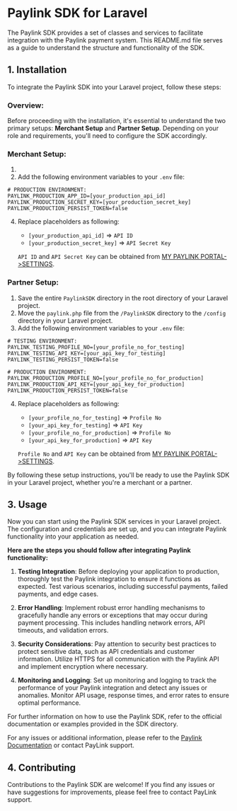 # Paylink SDK for Laravel

The Paylink SDK provides a set of classes and services to facilitate integration with the Paylink payment system. This README.md file serves as a guide to understand the structure and functionality of the SDK.

## 1. Installation

To integrate the Paylink SDK into your Laravel project, follow these steps:

### Overview:

Before proceeding with the installation, it's essential to understand the two primary setups: **Merchant Setup** and **Partner Setup**. Depending on your role and requirements, you'll need to configure the SDK accordingly.

### Merchant Setup:

1.
2. Add the following environment variables to your `.env` file:

```dotenv
# PRODUCTION ENVIRONMENT:
PAYLINK_PRODUCTION_APP_ID=[your_production_api_id]
PAYLINK_PRODUCTION_SECRET_KEY=[your_production_secret_key]
PAYLINK_PRODUCTION_PERSIST_TOKEN=false
```

4. Replace placeholders as following:

   - `[your_production_api_id]` => `API ID`
   - `[your_production_secret_key]` => `API Secret Key`

   `API ID` and `API Secret Key` can be obtained from [MY PAYLINK PORTAL->SETTINGS](https://my.paylink.sa/).

### Partner Setup:

1. Save the entire `PaylinkSDK` directory in the root directory of your Laravel project.
2. Move the `paylink.php` file from the `/PaylinkSDK` directory to the `/config` directory in your Laravel project.
3. Add the following environment variables to your `.env` file:

```dotenv
# TESTING ENVIRONMENT:
PAYLINK_TESTING_PROFILE_NO=[your_profile_no_for_testing]
PAYLINK_TESTING_API_KEY=[your_api_key_for_testing]
PAYLINK_TESTING_PERSIST_TOKEN=false

# PRODUCTION ENVIRONMENT:
PAYLINK_PRODUCTION_PROFILE_NO=[your_profile_no_for_production]
PAYLINK_PRODUCTION_API_KEY=[your_api_key_for_production]
PAYLINK_PRODUCTION_PERSIST_TOKEN=false
```

4. Replace placeholders as following:

   - `[your_profile_no_for_testing]` => `Profile No`
   - `[your_api_key_for_testing]` => `API Key`
   - `[your_profile_no_for_production]` => `Profile No`
   - `[your_api_key_for_production]` => `API Key`

   `Profile No` and `API Key` can be obtained from [MY PAYLINK PORTAL->SETTINGS](https://my.paylink.sa/).

By following these setup instructions, you'll be ready to use the Paylink SDK in your Laravel project, whether you're a merchant or a partner.

## 3. Usage

Now you can start using the Paylink SDK services in your Laravel project. The configuration and credentials are set up, and you can integrate Paylink functionality into your application as needed.

**Here are the steps you should follow after integrating Paylink functionality:**

1. **Testing Integration**: Before deploying your application to production, thoroughly test the Paylink integration to ensure it functions as expected. Test various scenarios, including successful payments, failed payments, and edge cases.

2. **Error Handling**: Implement robust error handling mechanisms to gracefully handle any errors or exceptions that may occur during payment processing. This includes handling network errors, API timeouts, and validation errors.

3. **Security Considerations**: Pay attention to security best practices to protect sensitive data, such as API credentials and customer information. Utilize HTTPS for all communication with the Paylink API and implement encryption where necessary.

4. **Monitoring and Logging**: Set up monitoring and logging to track the performance of your Paylink integration and detect any issues or anomalies. Monitor API usage, response times, and error rates to ensure optimal performance.

For further information on how to use the Paylink SDK, refer to the official documentation or examples provided in the SDK directory.

For any issues or additional information, please refer to the [Paylink Documentation](https://developer.paylink.sa/) or contact PayLink support.

## 4. Contributing

Contributions to the Paylink SDK are welcome! If you find any issues or have suggestions for improvements, please feel free to contact PayLink support.
